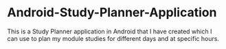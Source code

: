 # Android-Study-Planner-Application
This is a  Study Planner application in Android that I have created which I can use to plan my module studies for different days and at specific hours.
